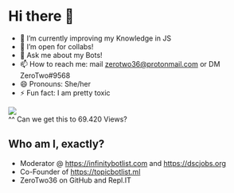 # Hi there 👋


- 🌱 I’m currently improving my Knowledge in JS
- 👯 I’m open for collabs!  
- 💬 Ask me about my Bots!  
- 📫 How to reach me: mail zerotwo36@protonmail.com or DM ZeroTwo#9568
- 😄 Pronouns: She/her
- ⚡ Fun fact: I am pretty toxic


![](https://komarev.com/ghpvc/?username=zerotwo36)  
^^ Can we get this to 69.420 Views?

## Who am I, exactly?  
* Moderator @ https://infinitybotlist.com and https://dscjobs.org  
* Co-Founder of https://topicbotlist.ml  
* ZeroTwo36 on GitHub and Repl.IT
